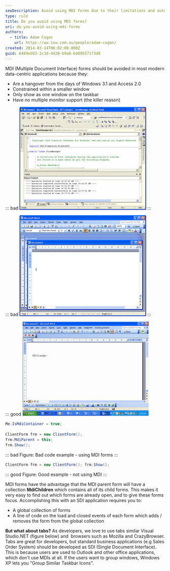 ```yaml
---
seoDescription: Avoid using MDI forms due to their limitations and outdated design, instead opting for SDI applications that provide a more intuitive and modern user experience.
type: rule
title: Do you avoid using MDI forms?
uri: do-you-avoid-using-mdi-forms
authors:
  - title: Adam Cogan
    url: https://ww.ssw.com.au/people/adam-cogan/
created: 2014-03-14T06:02:00.000Z
guid: 6489edd3-2c3d-4420-b9a8-bd89b57173d8
---
```


MDI (Multiple Document Interface) forms should be avoided in most modern data-centric applications because they:

- Are a hangover from the days of Windows 3.1 and Access 2.0
- Constrained within a smaller window
- Only show as one window on the taskbar
- Have no multiple monitor support (the killer reason)

<!--endintro-->

::: bad
![Figure: Bad example - VS.NET with tabs is cool for developers, but not for the average knowledge worker](vs.net.jpg)
:::

::: bad
![Figure: Bad example - Word 2003 in MDI mode](wordmdibad.gif)
:::

::: good
![Figure: Good example - Word 2003 with Default Settings](sdiexample.jpg)

```cs
Me.IsMdiContainer = true;

ClientForm frm = new ClientForm();
frm.MdiParent = this;
frm.Show();
```

::: bad
Figure: Bad code example - using MDI forms
:::

```cs
ClientForm frm = new ClientForm(); frm.Show();
```

::: good
Figure: Good example - not using MDI
:::

MDI forms have the advantage that the MDI parent form will have a collection **MdiChildren** which contains all of its child forms. This makes it very easy to find out which forms are already open, and to give these forms focus. Accomplishing this with an SDI application requires you to:

- A global collection of forms
- A line of code on the load and closed events of each form which adds / removes the form from the global collection

**But what about tabs?**
As developers, we love to use tabs similar Visual Studio.NET (figure below) and  browsers such as Mozilla and CrazyBrowser. Tabs are great for developers, but standard business applications (e.g Sales Order System) should be developed as SDI (Single Document Interface). This is because users are used to Outlook and other office applications, which don't use MDIs at all. If the users want to group windows, Windows XP lets you "Group Similar Taskbar Icons".
